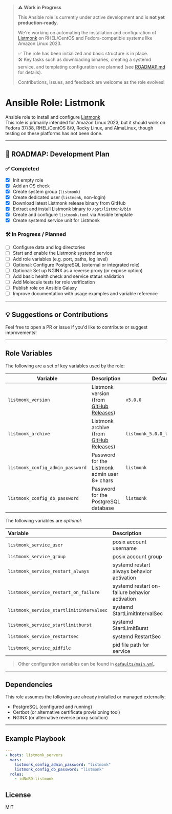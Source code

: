 > ⚠️ **Work in Progress**
>
> This Ansible role is currently under active development and is **not yet production-ready**.
>
> We're working on automating the installation and configuration of [Listmonk](https://listmonk.app) on RHEL/CentOS and Fedora-compatible systems like Amazon Linux 2023.
>
> ✅ The role has been initialized and basic structure is in place.  
> 🛠️ Key tasks such as downloading binaries, creating a systemd service, and templating configuration are planned (see [ROADMAP.md](./ROADMAP.md) for details).
>
> Contributions, issues, and feedback are welcome as the role evolves!


# Ansible Role: Listmonk

Ansible role to install and configure [Listmonk](https://listmonk.app)  
This role is primarily intended for Amazon Linux 2023, but it should work on Fedora 37/38, RHEL/CentOS 8/9, Rocky Linux, and AlmaLinux, though testing on these platforms has not been done.

---

## 📍 ROADMAP: Development Plan

### ✅ Completed
- [x] Init empty role
- [x] Add an OS check
- [x] Create system group (`listmonk`)
- [x] Create dedicated user (`listmonk`, non-login)
- [x] Download latest Listmonk release binary from GitHub
- [x] Extract and install Listmonk binary to `/opt/listmonk/bin`
- [x] Create and configure `listmonk.toml` via Ansible template
- [x] Create systemd service unit for Listmonk
### 🛠️ In Progress / Planned
- [ ] Configure data and log directories
- [ ] Start and enable the Listmonk systemd service
- [ ] Add role variables (e.g. port, paths, log level)
- [ ] Optional: Configure PostgreSQL (external or integrated role)
- [ ] Optional: Set up NGINX as a reverse proxy (or expose option)
- [ ] Add basic health check and service status validation
- [ ] Add Molecule tests for role verification
- [ ] Publish role on Ansible Galaxy
- [ ] Improve documentation with usage examples and variable reference

---

## 💡 Suggestions or Contributions

Feel free to open a PR or issue if you'd like to contribute or suggest improvements!

---

## Role Variables

The following are a set of key variables used by the role:

| Variable                | Description                                                                           | Default value                       |
|------------------------|---------------------------------------------------------------------------------------|-------------------------------------|
| `listmonk_version`           | Listmonk version (from [GitHub Releases](https://github.com/knadh/listmonk/releases)) | `v5.0.0`  |
| `listmonk_archive`           | Listmonk archive (from [GitHub Releases](https://github.com/knadh/listmonk/releases)) | `listmonk_5.0.0_linux_amd64.tar.gz` |
| `listmonk_config_admin_password` | Password for the Listmonk admin user 8+ chars                                         | `listmonk`                          |
| `listmonk_config_db_password`    | Password for the PostgreSQL database                                                  | `listmonk`                          |

The following variables are _optional_:

| Variable | Description | Default |
|:---------|:------------|:---------|
|`listmonk_service_user`| posix account username | `listmonk` |
|`listmonk_service_group`| posix account group | `listmonk` |
|`listmonk_service_restart_always`| systemd restart always behavior activation | `False` |
|`listmonk_service_restart_on_failure`| systemd restart on-failure behavior activation | `False` |
|`listmonk_service_startlimitintervalsec`| systemd StartLimitIntervalSec | `300` |
|`listmonk_service_startlimitburst`| systemd StartLimitBurst | `5` |
|`listmonk_service_restartsec`| systemd RestartSec | `10s` |
|`listmonk_service_pidfile`| pid file path for service | `/run/listmonk/listmonk.pid` |

> Other configuration variables can be found in [`defaults/main.yml`](defaults/main.yml).

---

## Dependencies

This role assumes the following are already installed or managed externally:

- PostgreSQL (configured and running)
- Certbot (or alternative certificate provisioning tool)
- NGINX (or alternative reverse proxy solution)

---

## Example Playbook

```yaml
---
- hosts: listmonk_servers
  vars:
    listmonk_config_admin_password: "listmonk"
    listmonk_config_db_password: "listmonk"
  roles:
    - idNoRD.listmonk
```

License
---

MIT
